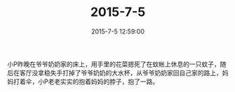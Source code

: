 ﻿---
title: "2015-7-5"
date: 2015-7-5 12:59:00
tags:
categories: 爸爸
---
小P昨晚在爷爷奶奶家的床上，用手里的花菜摁死了在蚊帐上休息的一只蚊子，随后在客厅没拿稳失手打掉了爷爷奶奶的大水杯，从爷爷奶奶家回自己家的路上，妈妈打着伞，小P老老实实的抱着妈妈的脖子，抱了一路。